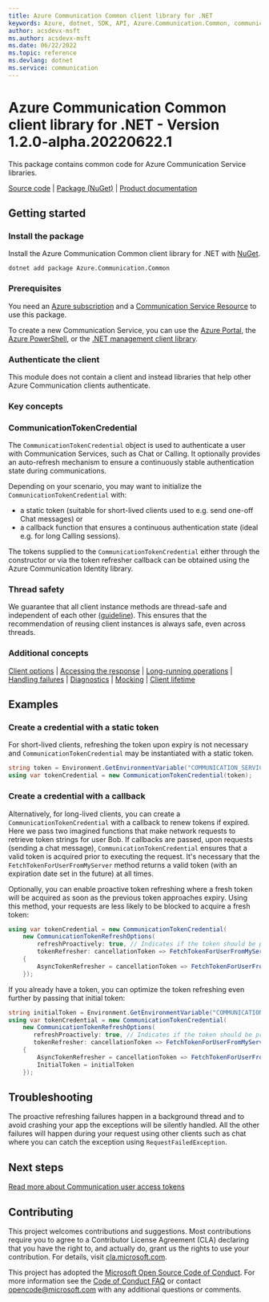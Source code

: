 ```yaml
---
title: Azure Communication Common client library for .NET
keywords: Azure, dotnet, SDK, API, Azure.Communication.Common, communication
author: acsdevx-msft
ms.author: acsdevx-msft
ms.date: 06/22/2022
ms.topic: reference
ms.devlang: dotnet
ms.service: communication
---
```

# Azure Communication Common client library for .NET - Version 1.2.0-alpha.20220622.1 


This package contains common code for Azure Communication Service libraries.

[Source code][source] | [Package (NuGet)][package] | [Product documentation][product_docs]
## Getting started

### Install the package
Install the Azure Communication Common client library for .NET with [NuGet][nuget].

```dotnetcli
dotnet add package Azure.Communication.Common
```

### Prerequisites
You need an [Azure subscription][azure_sub] and a [Communication Service Resource][communication_resource_docs] to use this package.

To create a new Communication Service, you can use the [Azure Portal][communication_resource_create_portal], the [Azure PowerShell][communication_resource_create_power_shell], or the [.NET management client library][communication_resource_create_net].

<!--
Here's an example using the Azure CLI:

```Powershell
[To be ADDED]
```
-->

### Authenticate the client
This module does not contain a client and instead libraries that help other Azure Communication clients authenticate.

### Key concepts

### CommunicationTokenCredential

The `CommunicationTokenCredential` object is used to authenticate a user with Communication Services, such as Chat or Calling. It optionally provides an auto-refresh mechanism to ensure a continuously stable authentication state during communications.

Depending on your scenario, you may want to initialize the `CommunicationTokenCredential` with:

- a static token (suitable for short-lived clients used to e.g. send one-off Chat messages) or
- a callback function that ensures a continuous authentication state (ideal e.g. for long Calling sessions).

The tokens supplied to the `CommunicationTokenCredential` either through the constructor or via the token refresher callback can be obtained using the Azure Communication Identity library.

### Thread safety
We guarantee that all client instance methods are thread-safe and independent of each other ([guideline](https://azure.github.io/azure-sdk/dotnet_introduction.html#dotnet-service-methods-thread-safety)). This ensures that the recommendation of reusing client instances is always safe, even across threads.

### Additional concepts
<!-- CLIENT COMMON BAR -->
[Client options](https://github.com/Azure/azure-sdk-for-net/blob/main/sdk/core/Azure.Core/README.md#configuring-service-clients-using-clientoptions) |
[Accessing the response](https://github.com/Azure/azure-sdk-for-net/blob/main/sdk/core/Azure.Core/README.md#accessing-http-response-details-using-responset) |
[Long-running operations](https://github.com/Azure/azure-sdk-for-net/blob/main/sdk/core/Azure.Core/README.md#consuming-long-running-operations-using-operationt) |
[Handling failures](https://github.com/Azure/azure-sdk-for-net/blob/main/sdk/core/Azure.Core/README.md#reporting-errors-requestfailedexception) |
[Diagnostics](https://github.com/Azure/azure-sdk-for-net/blob/main/sdk/core/Azure.Core/samples/Diagnostics.md) |
[Mocking](https://github.com/Azure/azure-sdk-for-net/blob/main/sdk/core/Azure.Core/README.md#mocking) |
[Client lifetime](https://devblogs.microsoft.com/azure-sdk/lifetime-management-and-thread-safety-guarantees-of-azure-sdk-net-clients/)
<!-- CLIENT COMMON BAR -->

## Examples

### Create a credential with a static token

For short-lived clients, refreshing the token upon expiry is not necessary and `CommunicationTokenCredential` may be instantiated with a static token.

```C# Snippet:CommunicationTokenCredential_CreateWithStaticToken
string token = Environment.GetEnvironmentVariable("COMMUNICATION_SERVICES_USER_TOKEN");
using var tokenCredential = new CommunicationTokenCredential(token);
```

### Create a credential with a callback

Alternatively, for long-lived clients, you can create a `CommunicationTokenCredential` with a callback to renew tokens if expired.
Here we pass two imagined functions that make network requests to retrieve token strings for user Bob.
If callbacks are passed, upon requests (sending a chat message), `CommunicationTokenCredential` ensures
that a valid token is acquired prior to executing the request.
It's necessary that the `FetchTokenForUserFromMyServer` method returns a valid token (with an expiration date set in the future) at all times.

Optionally, you can enable proactive token refreshing where a fresh token will be acquired as soon as the
previous token approaches expiry. Using this method, your requests are less likely to be blocked to acquire a fresh token:

```C# Snippet:CommunicationTokenCredential_CreateRefreshableWithoutInitialToken
using var tokenCredential = new CommunicationTokenCredential(
    new CommunicationTokenRefreshOptions(
        refreshProactively: true, // Indicates if the token should be proactively refreshed in the background or only on-demand
        tokenRefresher: cancellationToken => FetchTokenForUserFromMyServer("bob@contoso.com", cancellationToken))
    {
        AsyncTokenRefresher = cancellationToken => FetchTokenForUserFromMyServerAsync("bob@contoso.com", cancellationToken)
    });
```

If you already have a token, you can optimize the token refreshing even further by passing that initial token:

```C# Snippet:CommunicationTokenCredential_CreateRefreshableWithInitialToken
string initialToken = Environment.GetEnvironmentVariable("COMMUNICATION_SERVICES_USER_TOKEN");
using var tokenCredential = new CommunicationTokenCredential(
    new CommunicationTokenRefreshOptions(
       refreshProactively: true, // Indicates if the token should be proactively refreshed in the background or only on-demand
       tokenRefresher: cancellationToken => FetchTokenForUserFromMyServer("bob@contoso.com", cancellationToken))
    {
        AsyncTokenRefresher = cancellationToken => FetchTokenForUserFromMyServerAsync("bob@contoso.com", cancellationToken),
        InitialToken = initialToken
    });
```

## Troubleshooting
The proactive refreshing failures happen in a background thread and to avoid crashing your app the exceptions will be silently handled.
All the other failures will happen during your request using other clients such as chat where you can catch the exception using `RequestFailedException`.

## Next steps
[Read more about Communication user access tokens][user_access_token]

## Contributing
This project welcomes contributions and suggestions. Most contributions require you to agree to a Contributor License Agreement (CLA) declaring that you have the right to, and actually do, grant us the rights to use your contribution. For details, visit [cla.microsoft.com][cla].

This project has adopted the [Microsoft Open Source Code of Conduct][coc]. For more information see the [Code of Conduct FAQ][coc_faq] or contact [opencode@microsoft.com][coc_contact] with any additional questions or comments.

<!-- LINKS -->
[cla]: https://cla.microsoft.com
[coc]: https://opensource.microsoft.com/codeofconduct/
[coc_faq]: https://opensource.microsoft.com/codeofconduct/faq/
[coc_contact]: mailto:opencode@microsoft.com
[azure_sub]: https://azure.microsoft.com/free/dotnet/
[source]: https://github.com/Azure/azure-sdk-for-net/tree/main/sdk/communication/Azure.Communication.Common/src
[package]: https://www.nuget.org/packages/Azure.Communication.Common/
[product_docs]: /azure/communication-services/overview
[nuget]: https://www.nuget.org/
[user_access_token]: /azure/communication-services/quickstarts/access-tokens?pivots=programming-language-csharp
[communication_resource_docs]: /azure/communication-services/quickstarts/create-communication-resource?tabs=windows&pivots=platform-azp
[communication_resource_create_portal]:  /azure/communication-services/quickstarts/create-communication-resource?tabs=windows&pivots=platform-azp
[communication_resource_create_power_shell]: /powershell/module/az.communication/new-azcommunicationservice
[communication_resource_create_net]: /azure/communication-services/quickstarts/create-communication-resource?tabs=windows&pivots=platform-net


